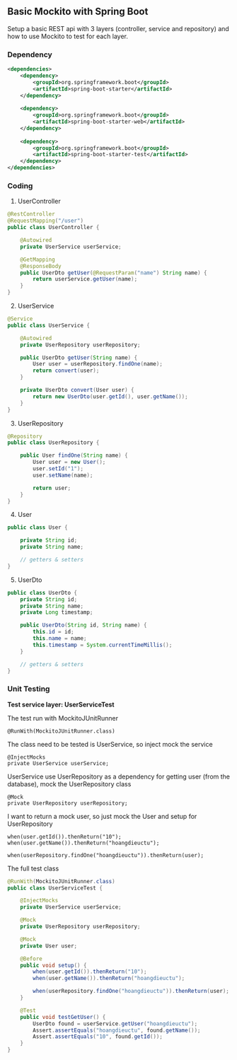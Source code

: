 ## Basic Mockito with Spring Boot ##
Setup a basic REST api with 3 layers (controller, service and repository) and how to use Mockito to test for each layer.

### Dependency ###
```xml
<dependencies>
    <dependency>
        <groupId>org.springframework.boot</groupId>
        <artifactId>spring-boot-starter</artifactId>
    </dependency>
    
    <dependency>
        <groupId>org.springframework.boot</groupId>
        <artifactId>spring-boot-starter-web</artifactId>
    </dependency>
    
    <dependency>
        <groupId>org.springframework.boot</groupId>
        <artifactId>spring-boot-starter-test</artifactId>
    </dependency>
</dependencies>
```

### Coding ###

1. UserController
```java
@RestController
@RequestMapping("/user")
public class UserController {

    @Autowired
    private UserService userService;

    @GetMapping
    @ResponseBody
    public UserDto getUser(@RequestParam("name") String name) {
        return userService.getUser(name);
    }
}
```

2. UserService
```java
@Service
public class UserService {

    @Autowired
    private UserRepository userRepository;

    public UserDto getUser(String name) {
        User user = userRepository.findOne(name);
        return convert(user);
    }

    private UserDto convert(User user) {
        return new UserDto(user.getId(), user.getName());
    }
}
```

3. UserRepository
```java
@Repository
public class UserRepository {

    public User findOne(String name) {
        User user = new User();
        user.setId("1");
        user.setName(name);

        return user;
    }
}
```

4. User
```java
public class User {

    private String id;
    private String name;

    // getters & setters
}
```

5. UserDto
```java
public class UserDto {
    private String id;
    private String name;
    private Long timestamp;

    public UserDto(String id, String name) {
        this.id = id;
        this.name = name;
        this.timestamp = System.currentTimeMillis();
    }

    // getters & setters
}
```

### Unit Testing ###

**Test service layer: UserServiceTest**

The test run with MockitoJUnitRunner
```
@RunWith(MockitoJUnitRunner.class)
```

The class need to be tested is UserService, so inject mock the service
```
@InjectMocks
private UserService userService;
```

UserService use UserRepository as a dependency for getting user (from the database), mock the UserRepository class
```
@Mock
private UserRepository userRepository;
```

I want to return a mock user, so just mock the User and setup for UserRepository
```
when(user.getId()).thenReturn("10");
when(user.getName()).thenReturn("hoangdieuctu");

when(userRepository.findOne("hoangdieuctu")).thenReturn(user);
```

The full test class
```java
@RunWith(MockitoJUnitRunner.class)
public class UserServiceTest {

    @InjectMocks
    private UserService userService;

    @Mock
    private UserRepository userRepository;

    @Mock
    private User user;

    @Before
    public void setup() {
        when(user.getId()).thenReturn("10");
        when(user.getName()).thenReturn("hoangdieuctu");

        when(userRepository.findOne("hoangdieuctu")).thenReturn(user);
    }

    @Test
    public void testGetUser() {
        UserDto found = userService.getUser("hoangdieuctu");
        Assert.assertEquals("hoangdieuctu", found.getName());
        Assert.assertEquals("10", found.getId());
    }
}
```
